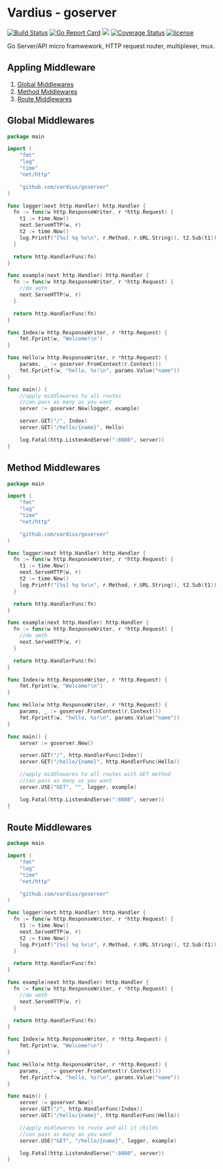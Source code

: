 Vardius - goserver
================
[![Build Status](https://travis-ci.org/vardius/goserver.svg?branch=master)](https://travis-ci.org/vardius/goserver)
[![Go Report Card](https://goreportcard.com/badge/github.com/vardius/goserver)](https://goreportcard.com/report/github.com/vardius/goserver)
[![](https://godoc.org/github.com/vardius/goserver?status.svg)](http://godoc.org/github.com/vardius/goserver)
[![Coverage Status](https://coveralls.io/repos/github/vardius/goserver/badge.svg?branch=master)](https://coveralls.io/github/vardius/goserver?branch=master)
[![license](https://img.shields.io/github/license/mashape/apistatus.svg)](https://github.com/vardius/goserver/blob/master/LICENSE.md)

Go Server/API micro framwework, HTTP request router, multiplexer, mux.

Appling Middleware
----------------
1. [Global Middlewares](#global-middlewares)
2. [Method Middlewares](#method-middlewares)
3. [Route Middlewares](#route-middlewares)

## Global Middlewares
```go
package main

import (
	"fmt"
	"log"
	"time"
	"net/http"

    "github.com/vardius/goserver"
)

func logger(next http.Handler) http.Handler {
  fn := func(w http.ResponseWriter, r *http.Request) {
    t1 := time.Now()
    next.ServeHTTP(w, r)
    t2 := time.Now()
    log.Printf("[%s] %q %v\n", r.Method, r.URL.String(), t2.Sub(t1))
  }

  return http.HandlerFunc(fn)
}

func example(next http.Handler) http.Handler {
  fn := func(w http.ResponseWriter, r *http.Request) {
	//do smth
    next.ServeHTTP(w, r)
  }

  return http.HandlerFunc(fn)
}

func Index(w http.ResponseWriter, r *http.Request) {
    fmt.Fprint(w, "Welcome!\n")
}

func Hello(w http.ResponseWriter, r *http.Request) {
	params, _ := goserver.FromContext(r.Context())
    fmt.Fprintf(w, "hello, %s!\n", params.Value("name"))
}

func main() {
	//apply middlewares to all routes
	//can pass as many as you want
    server := goserver.New(logger, example)

    server.GET("/", Index)
    server.GET("/hello/{name}", Hello)

    log.Fatal(http.ListenAndServe(":8080", server))
}
```
## Method Middlewares
```go
package main

import (
	"fmt"
	"log"
	"time"
	"net/http"

    "github.com/vardius/goserver"
)

func logger(next http.Handler) http.Handler {
  fn := func(w http.ResponseWriter, r *http.Request) {
    t1 := time.Now()
    next.ServeHTTP(w, r)
    t2 := time.Now()
    log.Printf("[%s] %q %v\n", r.Method, r.URL.String(), t2.Sub(t1))
  }

  return http.HandlerFunc(fn)
}

func example(next http.Handler) http.Handler {
  fn := func(w http.ResponseWriter, r *http.Request) {
	//do smth
    next.ServeHTTP(w, r)
  }

  return http.HandlerFunc(fn)
}

func Index(w http.ResponseWriter, r *http.Request) {
    fmt.Fprint(w, "Welcome!\n")
}

func Hello(w http.ResponseWriter, r *http.Request) {
	params, _ := goserver.FromContext(r.Context())
    fmt.Fprintf(w, "hello, %s!\n", params.Value("name"))
}

func main() {
    server := goserver.New()

    server.GET("/", http.HandlerFunc(Index))
    server.GET("/hello/{name}", http.HandlerFunc(Hello))

	//apply middlewares to all routes with GET method
	//can pass as many as you want
    server.USE("GET", "", logger, example)

    log.Fatal(http.ListenAndServe(":8080", server))
}
```
## Route Middlewares
```go
package main

import (
	"fmt"
	"log"
	"time"
	"net/http"

    "github.com/vardius/goserver"
)

func logger(next http.Handler) http.Handler {
  fn := func(w http.ResponseWriter, r *http.Request) {
    t1 := time.Now()
    next.ServeHTTP(w, r)
    t2 := time.Now()
    log.Printf("[%s] %q %v\n", r.Method, r.URL.String(), t2.Sub(t1))
  }

  return http.HandlerFunc(fn)
}

func example(next http.Handler) http.Handler {
  fn := func(w http.ResponseWriter, r *http.Request) {
	//do smth
    next.ServeHTTP(w, r)
  }

  return http.HandlerFunc(fn)
}

func Index(w http.ResponseWriter, r *http.Request) {
    fmt.Fprint(w, "Welcome!\n")
}

func Hello(w http.ResponseWriter, r *http.Request) {
	params, _ := goserver.FromContext(r.Context())
    fmt.Fprintf(w, "hello, %s!\n", params.Value("name"))
}

func main() {
    server := goserver.New()
    server.GET("/", http.HandlerFunc(Index))
    server.GET("/hello/{name}", http.HandlerFunc(Hello))

	//apply midlewares to route and all it childs
	//can pass as many as you want
    server.USE("GET", "/hello/{name}", logger, example)

    log.Fatal(http.ListenAndServe(":8080", server))
}
```
